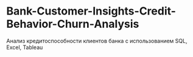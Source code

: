 # Bank-Customer-Insights-Credit-Behavior-Churn-Analysis
Анализ кредитоспособности клиентов банка с использованием SQL, Excel, Tableau
